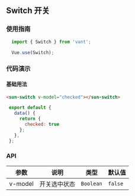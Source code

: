 ## Switch 开关

### 使用指南

```javascript
  import { Switch } from 'vant';

  Vue.use(Switch);
```
### 代码演示

#### 基础用法


```html
<sun-switch v-model="checked"></sun-switch>
```
```javascript
 export default {
   data() {
     return {
       checked: true
     };
   },
 }; 
```

### API

| 参数 | 说明 | 类型 | 默认值 |
|------|------|------|------|
| v-model | 开关选中状态 | `Boolean` | `false` |